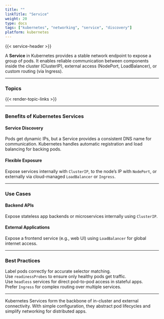```yaml
---
title: ""
linkTitle: "Service"
weight: 20
type: docs
tags: ["kubernetes", "networking", "service", "discovery"]
platform: kubernetes
---
```


{{< service-header >}}

A **Service** in Kubernetes provides a stable network endpoint to expose a group of pods. It enables reliable communication between components inside the cluster (ClusterIP), external access (NodePort, LoadBalancer), or custom routing (via Ingress).

---

### Topics

{{< render-topic-links >}}

---

### Benefits of Kubernetes Services

#### Service Discovery

Pods get dynamic IPs, but a Service provides a consistent DNS name for communication. Kubernetes handles automatic registration and load balancing for backing pods.

#### Flexible Exposure

Expose services internally with `ClusterIP`, to the node’s IP with `NodePort`, or externally via cloud-managed `LoadBalancer` or `Ingress`.

---

### Use Cases

#### Backend APIs

Expose stateless app backends or microservices internally using `ClusterIP`.

#### External Applications

Expose a frontend service (e.g., web UI) using `LoadBalancer` for global internet access.

---

### Best Practices

Label pods correctly for accurate selector matching.  
Use `readinessProbes` to ensure only healthy pods get traffic.  
Use `headless` services for direct pod-to-pod access in stateful apps.  
Prefer `Ingress` for complex routing over multiple services.

---

Kubernetes Services form the backbone of in-cluster and external connectivity. With simple configuration, they abstract pod lifecycles and simplify networking for distributed apps.
